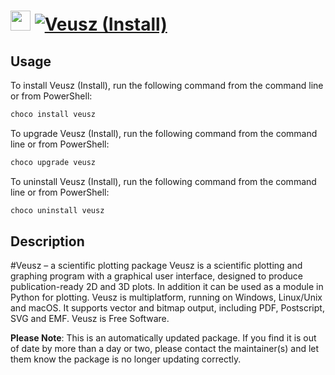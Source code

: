 ﻿# <img src="https://cdn.jsdelivr.net/gh/mkevenaar/chocolatey-packages@ad615a27dbe925cf5030c597e0ffc54cd7e1028b/icons/veusz.png" width="32" height="32"/> [![Veusz (Install)](https://img.shields.io/chocolatey/v/veusz.svg?label=Veusz (Install))](https://chocolatey.org/packages/veusz)

## Usage
To install Veusz (Install), run the following command from the command line or from PowerShell:
```powershell
choco install veusz
```

To upgrade Veusz (Install), run the following command from the command line or from PowerShell:
```powershell
choco upgrade veusz
```

To uninstall Veusz (Install), run the following command from the command line or from PowerShell:
```powershell
choco uninstall veusz
```

## Description
#Veusz – a scientific plotting package
Veusz is a scientific plotting and graphing program with a graphical user interface, designed to produce publication-ready 2D and 3D plots. In addition it can be used as a module in Python for plotting. Veusz is multiplatform, running on Windows, Linux/Unix and macOS. It supports vector and bitmap output, including PDF, Postscript, SVG and EMF. Veusz is Free Software.


**Please Note**: This is an automatically updated package. If you find it is
out of date by more than a day or two, please contact the maintainer(s) and
let them know the package is no longer updating correctly.

